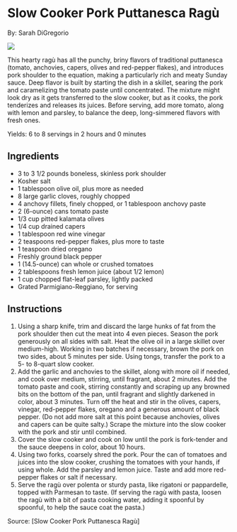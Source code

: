 # Slow Cooker Pork Puttanesca Ragù

By: Sarah DiGregorio

![](https://static01.nyt.com/images/2018/11/29/dining/sg-slow-cooker-puttanesca-pork-ragu/sg-slow-cooker-puttanesca-pork-ragu-articleLarge.jpg)

This hearty ragù has all the punchy, briny flavors of traditional puttanesca (tomato, anchovies, capers, olives and red-pepper flakes), and introduces pork shoulder to the equation, making a particularly rich and meaty Sunday sauce. Deep flavor is built by starting the dish in a skillet, searing the pork and caramelizing the tomato paste until concentrated. The mixture might look dry as it gets transferred to the slow cooker, but as it cooks, the pork tenderizes and releases its juices. Before serving, add more tomato, along with lemon and parsley, to balance the deep, long-simmered flavors with fresh ones.

Yields: 6 to 8 servings in 2 hours and 0 minutes

## Ingredients
- 3 to 3 1/2 pounds boneless, skinless pork shoulder
- Kosher salt
- 1 tablespoon olive oil, plus more as needed
- 8 large garlic cloves, roughly chopped
- 4 anchovy fillets, finely chopped, or 1 tablespoon anchovy paste
- 2 (6-ounce) cans tomato paste
- 1/3 cup pitted kalamata olives
- 1/4 cup drained capers
- 1 tablespoon red wine vinegar
- 2 teaspoons red-pepper flakes, plus more to taste
- 1 teaspoon dried oregano
- Freshly ground black pepper
- 1 (14.5-ounce) can whole or crushed tomatoes
- 2 tablespoons fresh lemon juice (about 1/2 lemon)
- 1 cup chopped flat-leaf parsley, lightly packed
- Grated Parmigiano-Reggiano, for serving

## Instructions

1. Using a sharp knife, trim and discard the large hunks of fat from the pork shoulder then cut the meat into 4 even pieces. Season the pork generously on all sides with salt. Heat the olive oil in a large skillet over medium-high. Working in two batches if necessary, brown the pork on two sides, about 5 minutes per side. Using tongs, transfer the pork to a 5- to 8-quart slow cooker.
2. Add the garlic and anchovies to the skillet, along with more oil if needed, and cook over medium, stirring, until fragrant, about 2 minutes. Add the tomato paste and cook, stirring constantly and scraping up any browned bits on the bottom of the pan, until fragrant and slightly darkened in color, about 3 minutes. Turn off the heat and stir in the olives, capers, vinegar, red-pepper flakes, oregano and a generous amount of black pepper. (Do not add more salt at this point because anchovies, olives and capers can be quite salty.) Scrape the mixture into the slow cooker with the pork and stir until combined.
3. Cover the slow cooker and cook on low until the pork is fork-tender and the sauce deepens in color, about 10 hours.
4. Using two forks, coarsely shred the pork. Pour the can of tomatoes and juices into the slow cooker, crushing the tomatoes with your hands, if using whole. Add the parsley and lemon juice. Taste and add more red-pepper flakes or salt if necessary.
5. Serve the ragù over polenta or sturdy pasta, like rigatoni or pappardelle, topped with Parmesan to taste. (If serving the ragù with pasta, loosen the ragù with a bit of pasta cooking water, adding it spoonful by spoonful, to help the sauce coat the pasta.)

Source: [Slow Cooker Pork Puttanesca Ragù]